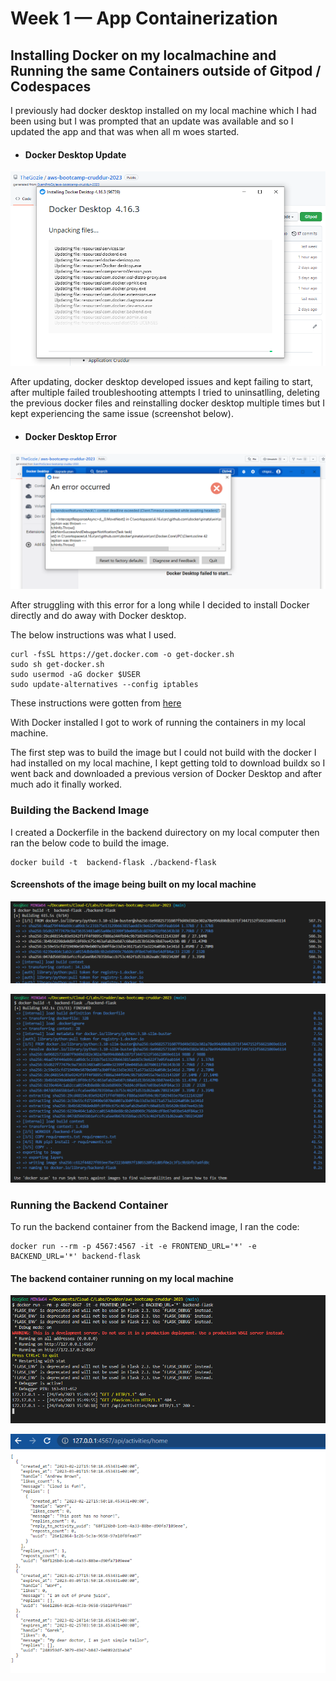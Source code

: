 # Week 1 — App Containerization

## Installing Docker on my localmachine and Running the same Containers outside of Gitpod / Codespaces

I previously had docker desktop installed on my local machine which I had been using but I was prompted that an update was available and so I updated the app and that was when all m woes started. 

- #### Docker Desktop Update
![Docker Desktop Update](./imgs/DDsktp.png "Docker Desktop")

After updating, docker desktop developed issues and kept failing to start, after multiple failed troubleshooting attempts I tried to uninsatlling, deleting the previous docker files and reinstalling docker desktop multiple times but I kept experiencing the same issue (screenshot below).

- #### Docker Desktop Error
![Docker Desktop Error](./imgs/DDsktpError.png "Docker Error")

After struggling with this error for a long while I decided to install Docker directly and do away with Docker desktop.

The below instructions was what I used.

```
curl -fsSL https://get.docker.com -o get-docker.sh
sudo sh get-docker.sh
sudo usermod -aG docker $USER
sudo update-alternatives --config iptables
```

These instructions were gotten from [here](https://nickjanetakis.com/blog/install-docker-in-wsl-2-without-docker-desktop#:~:text=Since%20we're%20installing%20Docker,Docker%20adds%20to%20WSL%202.)

With Docker installed I got to work of running the containers in my local machine.

The first step was to build the image but I could not build with the docker I had installed on my local machine, I kept getting told to download buildx so I went back and downloaded a previous version of Docker Desktop and after much ado it finally worked.

### Building the Backend Image

I created a Dockerfile in the backend duirectory on my local computer then ran the below code to build the image.

```
docker build -t  backend-flask ./backend-flask
```

#### Screenshots of the image being built on my local machine

![Image being built](./imgs/DckBuild.png "Docker Error")

![Backend Build complete](./imgs/ImageBuilt.png "Backend build complete")

### Running the Backend Container

To run the backend container from the Backend image, I ran the code:

```
docker run --rm -p 4567:4567 -it -e FRONTEND_URL='*' -e BACKEND_URL='*' backend-flask
```
#### The backend container running on my local machine

![Container running CLI](./imgs/rCli.png "Container running CLI")

![Container running browser](./imgs/wk1-otsdgp.png)
